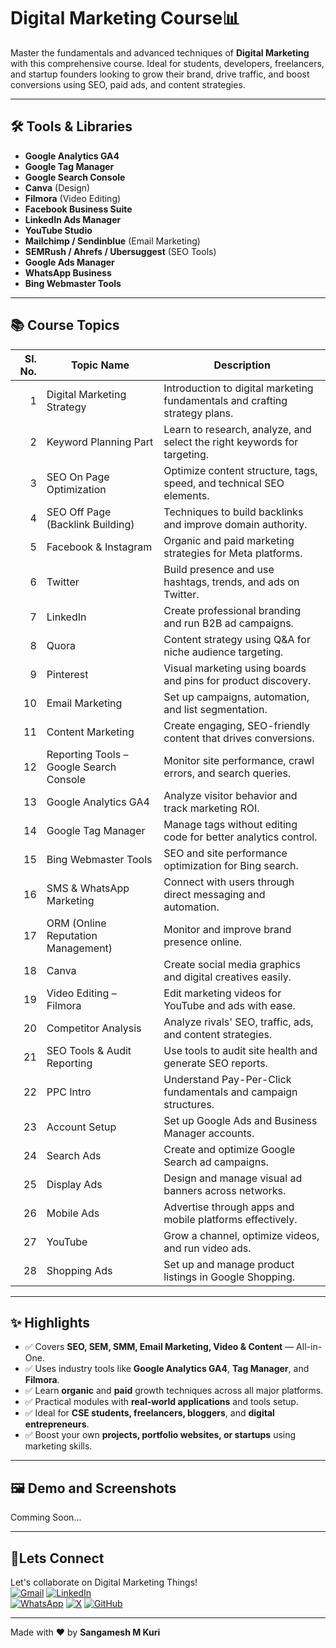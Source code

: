# Digital Marketing Course📊

Master the fundamentals and advanced techniques of **Digital Marketing** with this comprehensive course. Ideal for students, developers, freelancers, and startup founders looking to grow their brand, drive traffic, and boost conversions using SEO, paid ads, and content strategies.

---

## 🛠️ Tools & Libraries

- **Google Analytics GA4**
- **Google Tag Manager**
- **Google Search Console**
- **Canva** (Design)
- **Filmora** (Video Editing)
- **Facebook Business Suite**
- **LinkedIn Ads Manager**
- **YouTube Studio**
- **Mailchimp / Sendinblue** (Email Marketing)
- **SEMRush / Ahrefs / Ubersuggest** (SEO Tools)
- **Google Ads Manager**
- **WhatsApp Business**
- **Bing Webmaster Tools**

---

## 📚 Course Topics

| Sl. No. | Topic Name                                   | Description                                                                 |
|--------:|----------------------------------------------|------------------------------------------------------------------------------|
| 1       | Digital Marketing Strategy                   | Introduction to digital marketing fundamentals and crafting strategy plans. |
| 2       | Keyword Planning Part                        | Learn to research, analyze, and select the right keywords for targeting.    |
| 3       | SEO On Page Optimization                     | Optimize content structure, tags, speed, and technical SEO elements.        |
| 4       | SEO Off Page (Backlink Building)             | Techniques to build backlinks and improve domain authority.                 |
| 5       | Facebook & Instagram                         | Organic and paid marketing strategies for Meta platforms.                   |
| 6       | Twitter                                      | Build presence and use hashtags, trends, and ads on Twitter.                |
| 7       | LinkedIn                                     | Create professional branding and run B2B ad campaigns.                      |
| 8       | Quora                                        | Content strategy using Q&A for niche audience targeting.                    |
| 9       | Pinterest                                    | Visual marketing using boards and pins for product discovery.               |
| 10      | Email Marketing                              | Set up campaigns, automation, and list segmentation.                        |
| 11      | Content Marketing                            | Create engaging, SEO-friendly content that drives conversions.              |
| 12      | Reporting Tools – Google Search Console      | Monitor site performance, crawl errors, and search queries.                 |
| 13      | Google Analytics GA4                         | Analyze visitor behavior and track marketing ROI.                           |
| 14      | Google Tag Manager                           | Manage tags without editing code for better analytics control.              |
| 15      | Bing Webmaster Tools                         | SEO and site performance optimization for Bing search.                      |
| 16      | SMS & WhatsApp Marketing                     | Connect with users through direct messaging and automation.                 |
| 17      | ORM (Online Reputation Management)           | Monitor and improve brand presence online.                                  |
| 18      | Canva                                        | Create social media graphics and digital creatives easily.                  |
| 19      | Video Editing – Filmora                      | Edit marketing videos for YouTube and ads with ease.                        |
| 20      | Competitor Analysis                          | Analyze rivals' SEO, traffic, ads, and content strategies.                  |
| 21      | SEO Tools & Audit Reporting                  | Use tools to audit site health and generate SEO reports.                    |
| 22      | PPC Intro                                    | Understand Pay-Per-Click fundamentals and campaign structures.              |
| 23      | Account Setup                                | Set up Google Ads and Business Manager accounts.                            |
| 24      | Search Ads                                   | Create and optimize Google Search ad campaigns.                            |
| 25      | Display Ads                                  | Design and manage visual ad banners across networks.                        |
| 26      | Mobile Ads                                   | Advertise through apps and mobile platforms effectively.                    |
| 27      | YouTube                                      | Grow a channel, optimize videos, and run video ads.                         |
| 28      | Shopping Ads                                 | Set up and manage product listings in Google Shopping.                      |

---

## ✨ Highlights

- ✅ Covers **SEO, SEM, SMM, Email Marketing, Video & Content** — All-in-One.
- ✅ Uses industry tools like **Google Analytics GA4**, **Tag Manager**, and **Filmora**.
- ✅ Learn **organic** and **paid** growth techniques across all major platforms.
- ✅ Practical modules with **real-world applications** and tools setup.
- ✅ Ideal for **CSE students, freelancers, bloggers**, and **digital entrepreneurs**.
- ✅ Boost your own **projects, portfolio websites, or startups** using marketing skills.

---

## 🖼️ Demo and Screenshots

Comming Soon...


---

## 🤝Lets Connect  
Let's collaborate on Digital Marketing Things!  
[![Gmail](https://img.shields.io/badge/Gmail-Email%20Me-red?style=for-the-badge&logo=gmail)](mailto:sangameshmkuri94@gmail.com)
[![LinkedIn](https://img.shields.io/badge/LinkedIn-Sangamesh_M_Kuri-blue)](https://www.linkedin.com/in/sangamesh-m-kuri-034682366)  
[![WhatsApp](https://img.shields.io/badge/WhatsApp-Chat%20with%20me-25D366?style=for-the-badge&logo=whatsapp&logoColor=white)](https://wa.me/917019880436)
[![X](https://img.shields.io/badge/X-Follow%20me-000000?style=for-the-badge&logo=twitter)](https://x.com/Sangameshkuri94)
[![GitHub](https://img.shields.io/badge/GitHub-Follow-lightgrey)](https://github.com/Sangamesh-star)  

---

Made with ❤️ by **Sangamesh M Kuri**  
